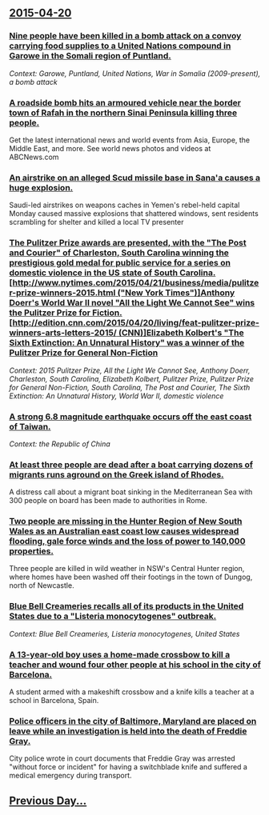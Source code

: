 ## [2015-04-20](/news/2015/04/20/index.md)

### [Nine people have been killed in a bomb attack on a convoy carrying food supplies to a United Nations compound in Garowe in the Somali region of Puntland. ](/news/2015/04/20/nine-people-have-been-killed-in-a-bomb-attack-on-a-convoy-carrying-food-supplies-to-a-united-nations-compound-in-garowe-in-the-somali-region.md)
_Context: Garowe, Puntland, United Nations, War in Somalia (2009-present), a bomb attack_

### [A roadside bomb hits an armoured vehicle near the border town of Rafah in the northern Sinai Peninsula killing three people. ](/news/2015/04/20/a-roadside-bomb-hits-an-armoured-vehicle-near-the-border-town-of-rafah-in-the-northern-sinai-peninsula-killing-three-people.md)
Get the latest international news and world events from Asia, Europe, the Middle East, and more. See world news photos and videos at ABCNews.com

### [An airstrike on an alleged Scud missile base in Sana'a causes a huge explosion. ](/news/2015/04/20/an-airstrike-on-an-alleged-scud-missile-base-in-sana-a-causes-a-huge-explosion.md)
Saudi-led airstrikes on weapons caches in Yemen&#39;s rebel-held capital Monday caused massive explosions that shattered windows, sent residents scrambling for shelter and killed a local TV presenter

### [The Pulitzer Prize awards are presented, with the "The Post and Courier" of Charleston, South Carolina winning the prestigious gold medal for public service for a series on domestic violence in the US state of South Carolina. [http://www.nytimes.com/2015/04/21/business/media/pulitzer-prize-winners-2015.html ("New York Times")]Anthony Doerr's World War II novel "All the Light We Cannot See" wins the Pulitzer Prize for Fiction. [http://edition.cnn.com/2015/04/20/living/feat-pulitzer-prize-winners-arts-letters-2015/ (CNN)]Elizabeth Kolbert's "The Sixth Extinction: An Unnatural History" was a winner of the Pulitzer Prize for General Non-Fiction](/news/2015/04/20/the-pulitzer-prize-awards-are-presented-with-the-the-post-and-courier-of-charleston-south-carolina-winning-the-prestigious-gold-medal-fo.md)
_Context: 2015 Pulitzer Prize, All the Light We Cannot See, Anthony Doerr, Charleston, South Carolina, Elizabeth Kolbert, Pulitzer Prize, Pulitzer Prize for General Non-Fiction, South Carolina, The Post and Courier, The Sixth Extinction: An Unnatural History, World War II, domestic violence_

### [A strong 6.8 magnitude earthquake occurs off the east coast of Taiwan. ](/news/2015/04/20/a-strong-6-8-magnitude-earthquake-occurs-off-the-east-coast-of-taiwan.md)
_Context: the Republic of China_

### [At least three people are dead after a boat carrying dozens of migrants runs aground on the Greek island of Rhodes. ](/news/2015/04/20/at-least-three-people-are-dead-after-a-boat-carrying-dozens-of-migrants-runs-aground-on-the-greek-island-of-rhodes.md)
A distress call about a migrant boat sinking in the Mediterranean Sea with 300 people on board has been made to authorities in Rome.

### [Two people are missing in the Hunter Region of New South Wales as an Australian east coast low causes widespread flooding, gale force winds and the loss of power to 140,000 properties. ](/news/2015/04/20/two-people-are-missing-in-the-hunter-region-of-new-south-wales-as-an-australian-east-coast-low-causes-widespread-flooding-gale-force-winds.md)
Three people are killed in wild weather in NSW&#039;s Central Hunter region, where homes have been washed off their footings in the town of Dungog, north of Newcastle.

### [Blue Bell Creameries recalls all of its products in the United States due to a "Listeria monocytogenes" outbreak. ](/news/2015/04/20/blue-bell-creameries-recalls-all-of-its-products-in-the-united-states-due-to-a-listeria-monocytogenes-outbreak.md)
_Context: Blue Bell Creameries, Listeria monocytogenes, United States_

### [A 13-year-old boy uses a home-made crossbow to kill a teacher and wound four other people at his school in the city of Barcelona. ](/news/2015/04/20/a-13-year-old-boy-uses-a-home-made-crossbow-to-kill-a-teacher-and-wound-four-other-people-at-his-school-in-the-city-of-barcelona.md)
A student armed with a makeshift crossbow and a knife kills a teacher at a school in Barcelona, Spain.

### [Police officers in the city of Baltimore, Maryland are placed on leave while an investigation is held into the death of Freddie Gray. ](/news/2015/04/20/police-officers-in-the-city-of-baltimore-maryland-are-placed-on-leave-while-an-investigation-is-held-into-the-death-of-freddie-gray.md)
City police wrote in court documents that Freddie Gray was arrested &quot;without force or incident&quot; for having a switchblade knife and suffered a medical emergency during transport.

## [Previous Day...](/news/2015/04/19/index.md)

